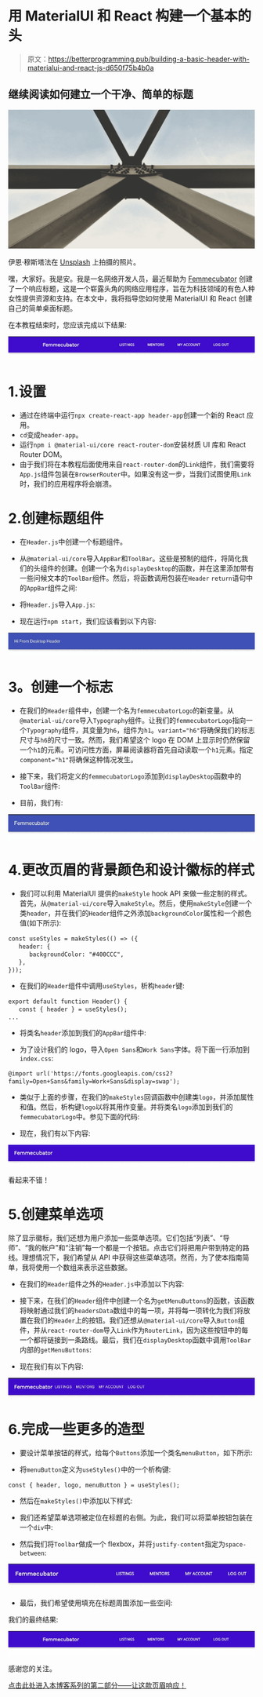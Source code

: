 # 用 MaterialUI 和 React 构建一个基本的头

> 原文：<https://betterprogramming.pub/building-a-basic-header-with-materialui-and-react-js-d650f75b4b0a>

## 继续阅读如何建立一个干净、简单的标题

![](img/3260152ec48434ee5759c851e5e8f6f9.png)

伊恩·穆斯塔法在 [Unsplash](https://unsplash.com?utm_source=medium&utm_medium=referral) 上拍摄的照片。

嘿，大家好。我是安。我是一名网络开发人员，最近帮助为 [Femmecubator](https://www.linkedin.com/company/femmecubator/) 创建了一个响应标题，这是一个崭露头角的网络应用程序，旨在为科技领域的有色人种女性提供资源和支持。在本文中，我将指导您如何使用 MaterialUI 和 React 创建自己的简单桌面标题。

在本教程结束时，您应该完成以下结果:

![](img/e15de574d52cafd3769600bb169b4255.png)

# 1.设置

*   通过在终端中运行`npx create-react-app header-app`创建一个新的 React 应用。
*   `cd`变成`header-app`。
*   运行`npm i @material-ui/core react-router-dom`安装材质 UI 库和 React Router DOM。
*   由于我们将在本教程后面使用来自`react-router-dom`的`Link`组件，我们需要将`App.js`组件包装在`BrowserRouter`中。如果没有这一步，当我们试图使用`Link`时，我们的应用程序将会崩溃。

# 2.创建标题组件

*   在`Header.js`中创建一个标题组件。
*   从`@material-ui/core`导入`AppBar`和`ToolBar`。这些是预制的组件，将简化我们的头组件的创建。创建一个名为`displayDesktop`的函数，并在这里添加带有一些问候文本的`ToolBar`组件。然后，将函数调用包装在`Header` `return`语句中的`AppBar`组件之间:

*   将`Header.js`导入`App.js`:

*   现在运行`npm start`，我们应该看到以下内容:

![](img/1dbf1d53d1b9d32528237d899abe8e41.png)

# **3。创建一个标志**

*   在我们的`Header`组件中，创建一个名为`femmecubatorLogo`的新变量。从`@material-ui/core`导入`Typography`组件。让我们的`femmecubatorLogo`指向一个`Typography`组件，其变量为`h6`，组件为`h1`。`variant="h6"`将确保我们的标志尺寸与`h6`的尺寸一致。然而，我们希望这个 logo 在 DOM 上显示时仍然保留一个`h1`的元素。可访问性方面，屏幕阅读器将首先自动读取一个`h1`元素。指定`component="h1"`将确保这种情况发生。
*   接下来，我们将定义的`femmecubatorLogo`添加到`displayDesktop`函数中的`ToolBar`组件:

*   目前，我们有:

![](img/6d8239d422b5efa07de04cd3c057b73b.png)

# 4.更改页眉的背景颜色和设计徽标的样式

*   我们可以利用 MaterialUI 提供的`makeStyle` hook API 来做一些定制的样式。首先，从`@material-ui/core`导入`makeStyle`。然后，使用`makeStyle`创建一个类`header`，并在我们的`Header`组件之外添加`backgroundColor`属性和一个颜色值(如下所示):

```
const useStyles = makeStyles(() => ({
   header: {
      backgroundColor: "#400CCC",
   },
}));
```

*   在我们的`Header`组件中调用`useStyles`，析构`header`键:

```
export default function Header() {
   const { header } = useStyles();
...
```

*   将类名`header`添加到我们的`AppBar`组件中:

*   为了设计我们的 logo，导入`Open Sans`和`Work Sans`字体。将下面一行添加到`index.css`:

```
@import url('https://fonts.googleapis.com/css2?family=Open+Sans&family=Work+Sans&display=swap');
```

*   类似于上面的步骤，在我们的`makeStyles`回调函数中创建类`logo`，并添加属性和值。然后，析构键`logo`以将其用作变量。并将类名`logo`添加到我们的`femmecubatorLogo`中。参见下面的代码:

*   现在，我们有以下内容:

![](img/4de06c945a0962e87e72ab4b0a714cc8.png)

看起来不错！

# 5.创建菜单选项

除了显示徽标，我们还想为用户添加一些菜单选项。它们包括“列表”、“导师”、“我的帐户”和“注销”每一个都是一个按钮。点击它们将把用户带到特定的路线。理想情况下，我们希望从 API 中获得这些菜单选项。然而，为了使本指南简单，我将使用一个数组来表示这些数据。

*   在我们的`Header`组件之外的`Header.js`中添加以下内容:

*   接下来，在我们的`Header`组件中创建一个名为`getMenuButtons`的函数，该函数将映射通过我们的`headersData`数组中的每一项，并将每一项转化为我们将放置在我们的`Header`上的按钮。我们还想从`@material-ui/core`导入`Button`组件，并从`react-router-dom`导入`Link`作为`RouterLink`，因为这些按钮中的每一个都将链接到一条路线。最后，我们在`displayDesktop`函数中调用`ToolBar`内部的`getMenuButtons`:

*   现在我们有以下内容:

![](img/bf585814f829dfc71f49cfcdbfc43755.png)

# 6.完成一些更多的造型

*   要设计菜单按钮的样式，给每个`Buttons`添加一个类名`menuButton`，如下所示:

*   将`menuButton`定义为`useStyles()`中的一个析构键:

```
const { header, logo, menuButton } = useStyles();
```

*   然后在`makeStyles()`中添加以下样式:

*   我们还希望菜单选项被定位在标题的右侧。为此，我们可以将菜单按钮包装在一个`div`中:

*   然后我们将`Toolbar`做成一个 flexbox，并将`justify-content`指定为`space-between`:

![](img/d22f2303f8a0ce477532c868b73913a2.png)

*   最后，我们希望使用填充在标题周围添加一些空间:

我们的最终结果:

![](img/e15de574d52cafd3769600bb169b4255.png)

感谢您的关注。

[点击此处进入本博客系列的第二部分——让这款页眉响应！](https://vuonganht.medium.com/making-a-basic-header-responsive-with-materialui-and-react-2198fac923c8)